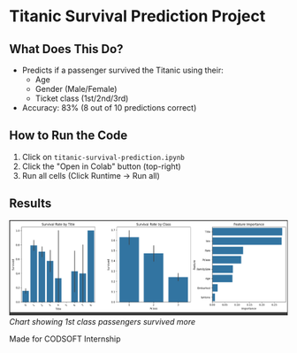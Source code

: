 # Titanic Survival Prediction Project

## What Does This Do?
- Predicts if a passenger survived the Titanic using their:
  - Age
  - Gender (Male/Female)
  - Ticket class (1st/2nd/3rd)
- Accuracy: 83% (8 out of 10 predictions correct)

## How to Run the Code
1. Click on `titanic-survival-prediction.ipynb`
2. Click the "Open in Colab" button (top-right)
3. Run all cells (Click Runtime → Run all)

## Results
![Survival Chart](survival_by_class.png)
*Chart showing 1st class passengers survived more*

Made for CODSOFT Internship
